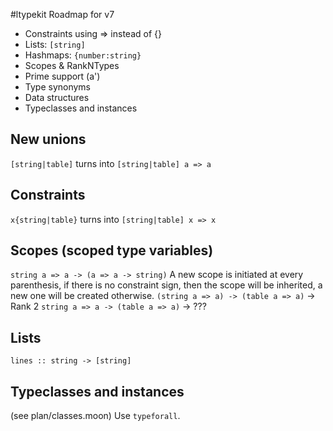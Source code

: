 #ltypekit Roadmap for v7
- Constraints using => instead of {}
- Lists: `[string]`
- Hashmaps: `{number:string}`
- Scopes & RankNTypes
- Prime support (a')
- Type synonyms
- Data structures
- Typeclasses and instances
## New unions
`[string|table]` turns into `[string|table] a => a`
## Constraints
`x{string|table}` turns into `[string|table] x => x`
## Scopes (scoped type variables)
`string a => a -> (a => a -> string)`
A new scope is initiated at every parenthesis, if there is no constraint sign, then the scope will be inherited,
a new one will be created otherwise.
`(string a => a) -> (table a => a)` -> Rank 2
`string a => a -> (table a => a)`   -> ???
## Lists
`lines :: string -> [string]`
## Typeclasses and instances
(see plan/classes.moon)
Use `typeforall`.
